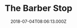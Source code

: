 ---
date: 2018-07-04T08:06:13.000Z
title: The Barber Stop
latitude: 52.04294691253548
longitude: 0.9543200024667841
category: checkin
---